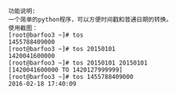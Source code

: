 <pre><code>
功能说明:
一个简单的python程序，可以方便时间戳和普通日期的转换。
使用截图：
[root@barfoo3 ~]# tos 
1455788409000
[root@barfoo3 ~]# tos 20150101
1420041600000
[root@barfoo3 ~]# tos 20150101 20150101
[1420041600000 TO 1420127999999]
[root@barfoo3 ~]# tos 1455788409000
2016-02-18 17:40:09
</code></pre>  




